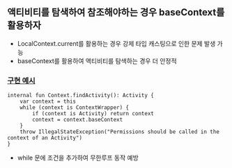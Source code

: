 ## 액티비티를 탐색하여 참조해야하는 경우 baseContext를 활용하자
- LocalContext.current를 활용하는 경우 강제 타입 캐스팅으로 인한 문제 발생 가능
- baseContext를 활용하여 액티비티를 탐색하는 경우 더 안정적
### [구현 예시](https://github.com/google/accompanist/blob/6611ebda55eb2948eca9e1c89c2519e80300855a/permissions/src/main/java/com/google/accompanist/permissions/PermissionsUtil.kt#L99)
```
internal fun Context.findActivity(): Activity {
    var context = this
    while (context is ContextWrapper) {
        if (context is Activity) return context
        context = context.baseContext
    }
    throw IllegalStateException("Permissions should be called in the context of an Activity")
}
```
- while 문에 조건을 추가하여 무한루프 동작 예방
